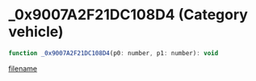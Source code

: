 # _0x9007A2F21DC108D4 (Category vehicle)

```js
function _0x9007A2F21DC108D4(p0: number, p1: number): void
```

[filename](_0x9007A2F21DC108D4_m.md ':include')